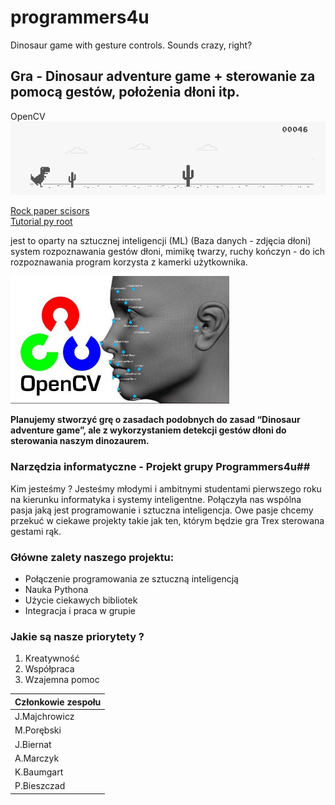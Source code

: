 # programmers4u
Dinosaur game with gesture controls. Sounds crazy, right?

## Gra - Dinosaur adventure game + sterowanie za pomocą gestów, położenia dłoni itp. 

OpenCV <br>
 <picture align="center">
  <img src="pictures/dinosaur.png" width="700" title="frog">
</picture>

[Rock paper scisors](https://www.computervision.zone/courses/rock-paper-scissor/)<br>
[Tutorial py root](https://docs.opencv.org/4.x/d6/d00/tutorial_py_root.html)<br>

jest to oparty na sztucznej inteligencji (ML) (Baza danych - zdjęcia dłoni) system rozpoznawania gestów dłoni, mimikę twarzy, ruchy kończyn - do ich rozpoznawania program korzysta z kamerki użytkownika.


 <picture align="center">
  <img src="pictures/zdj.jpeg" width="350" title="frog">
</picture>

**Planujemy stworzyć grę o zasadach podobnych do zasad “Dinosaur adventure game”, ale z wykorzystaniem detekcji gestów dłoni do sterowania naszym dinozaurem.**
### Narzędzia informatyczne - Projekt grupy Programmers4u##
Kim jesteśmy ? Jesteśmy młodymi i ambitnymi studentami pierwszego roku na kierunku informatyka i systemy inteligentne. Połączyła nas wspólna pasja jaką jest programowanie i sztuczna inteligencja. Owe pasje chcemy przekuć w ciekawe projekty takie jak ten, którym będzie gra Trex sterowana gestami rąk.
### Główne zalety naszego projektu:
- Połączenie programowania ze sztuczną inteligencją
- Nauka Pythona
- Użycie ciekawych bibliotek
- Integracja i praca w grupie
### Jakie są nasze priorytety ?
1. Kreatywność
2. Współpraca
3. Wzajemna pomoc


| Członkowie zespołu        | 
| -------------             |
| J.Majchrowicz             | 
| M.Porębski                |                     
| J.Biernat                 | 
| A.Marczyk                 |
| K.Baumgart                |
| P.Bieszczad               |
